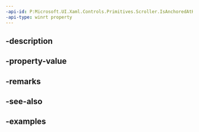 ```yaml
---
-api-id: P:Microsoft.UI.Xaml.Controls.Primitives.Scroller.IsAnchoredAtHorizontalExtentProperty
-api-type: winrt property
---
```


## -description

## -property-value

## -remarks

## -see-also

## -examples

